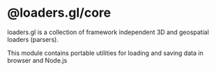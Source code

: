 # @loaders.gl/core

loaders.gl is a collection of framework independent 3D and geospatial loaders (parsers).

This module contains portable utilities for loading and saving data in browser and Node.js
